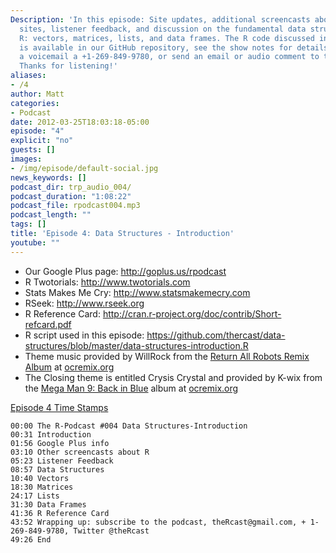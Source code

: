 ```yaml
---
Description: 'In this episode: Site updates, additional screencasts about R from other
  sites, listener feedback, and discussion on the fundamental data structures for
  R: vectors, matrices, lists, and data frames. The R code discussed in this episode
  is available in our GitHub repository, see the show notes for details. Leave us
  a voicemail a +1-269-849-9780, or send an email or audio comment to theRcast[at]gmail.com.
  Thanks for listening!'
aliases:
- /4
author: Matt
categories:
- Podcast
date: 2012-03-25T18:03:18-05:00
episode: "4"
explicit: "no"
guests: []
images:
- /img/episode/default-social.jpg
news_keywords: []
podcast_dir: trp_audio_004/
podcast_duration: "1:08:22"
podcast_file: rpodcast004.mp3
podcast_length: ""
tags: []
title: 'Episode 4: Data Structures - Introduction'
youtube: ""
---
```


-   Our Google Plus page: <http://goplus.us/rpodcast>
-   R Twotorials: <http://www.twotorials.com>
-   Stats Makes Me Cry: <http://www.statsmakemecry.com>
-   RSeek: <http://www.rseek.org>
-   R Reference Card: <http://cran.r-project.org/doc/contrib/Short-refcard.pdf>
-   R script used in this episode: <https://github.com/thercast/data-structures/blob/master/data-structures-introduction.R>
-   Theme music provided by WillRock from the [Return All Robots Remix Album](http://ocremix.org/events/returnallrobots/) at [ocremix.org](http://ocremix.org/)
-   The Closing theme is entitled Crysis Crystal and provided by K-wix from the [Mega Man 9: Back in Blue](http://backinblue.ocremix.org/) album at [ocremix.org](http://ocremix.org/)

<span style="text-decoration: underline;">Episode 4 Time Stamps</span>

    00:00 The R-Podcast #004 Data Structures-Introduction
    00:31 Introduction
    01:56 Google Plus info
    03:10 Other screencasts about R
    05:23 Listener Feedback
    08:57 Data Structures
    10:40 Vectors
    18:30 Matrices
    24:17 Lists
    31:30 Data Frames
    41:36 R Reference Card
    43:52 Wrapping up: subscribe to the podcast, theRcast@gmail.com, + 1-269-849-9780, Twitter @theRcast
    49:26 End